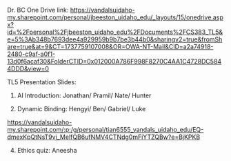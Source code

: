 Dr. BC One Drive link: https://vandalsuidaho-my.sharepoint.com/personal/jbeeston_uidaho_edu/_layouts/15/onedrive.aspx?id=%2Fpersonal%2Fjbeeston_uidaho_edu%2FDocuments%2FCS383_TL5&e=5%3Ab348b7693dee4a929959b9b7be3b44b0&sharingv2=true&fromShare=true&at=9&CT=1737759107008&OR=OWA-NT-Mail&CID=a2a74918-2480-c9af-a0f1-13d0f6acaf30&FolderCTID=0x012000A786F998F8270C4AA1C4728DC5844DDD&view=0

TL5 Presentation Slides:
1. AI Introduction: Jonathan/ Pramil/ Nate/ Hunter

2. Dynamic Binding: Hengyi/ Ben/ Gabriel/ Luke

https://vandalsuidaho-my.sharepoint.com/:p:/g/personal/tian6555_vandals_uidaho_edu/EQ-dmexKpQtNsT9vj_MelfQB6ufNMV4CTNdg0mFiYTZQBw?e=BjKPKB

4. Ethics quiz: Aneesha
